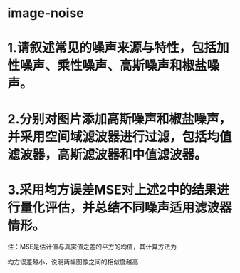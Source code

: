 # image-noise

# 1.请叙述常见的噪声来源与特性，包括加性噪声、乘性噪声、高斯噪声和椒盐噪声。

# 2.分别对图片添加高斯噪声和椒盐噪声，并采用空间域滤波器进行过滤，包括均值滤波器，高斯滤波器和中值滤波器。

# 3.采用均方误差MSE对上述2中的结果进行量化评估，并总结不同噪声适用滤波器情形。

注：MSE是估计值与真实值之差的平方的均值，其计算方法为 

均方误差越小，说明两幅图像之间的相似度越高
